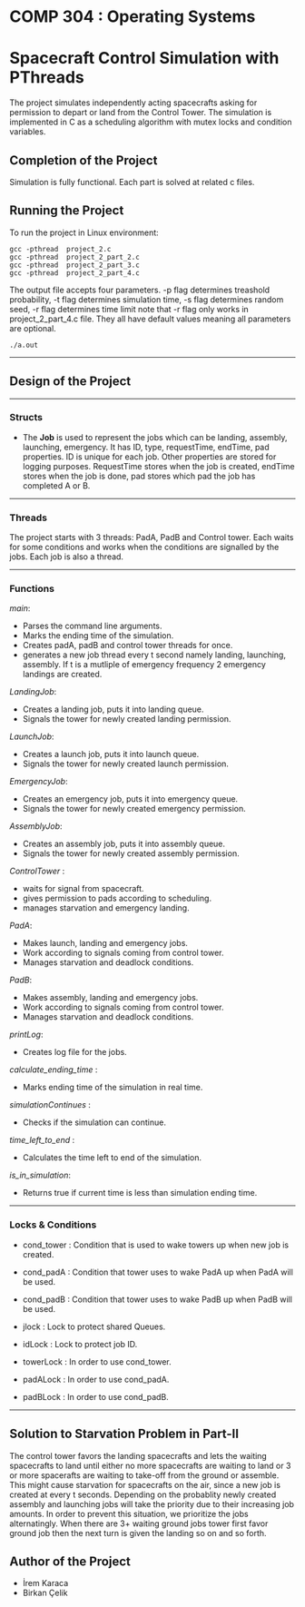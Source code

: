 # COMP 304 : Operating Systems
# Spacecraft Control Simulation with PThreads

The project simulates independently acting spacecrafts asking for permission to depart or land from the Control Tower. The simulation is implemented in C as a scheduling algorithm with mutex locks and condition variables.

## Completion of the Project

Simulation is fully functional. Each part is solved at related c files.

## Running the Project

To run the project in Linux environment: 

```
gcc -pthread  project_2.c
gcc -pthread  project_2_part_2.c
gcc -pthread  project_2_part_3.c
gcc -pthread  project_2_part_4.c
```

The output file accepts four parameters. -p flag determines treashold probability, -t flag determines simulation time, -s flag determines random seed, -r flag determines time limit note that -r flag only works in project_2_part_4.c file. They all have default values meaning all parameters are optional. 

```
./a.out 
```
---
## Design of the Project
---
### Structs
* The **Job** is used to represent the jobs which can be landing, assembly, launching, emergency. It has ID, type, requestTime, endTime, pad properties. ID is unique for each job. Other properties are stored for logging purposes. RequestTime stores when the job is created, endTime stores when the job is done, pad stores which pad the job has completed A or B. 
---
### Threads

The project starts with 3 threads: PadA, PadB and Control tower. Each waits for some conditions and works when the conditions are signalled by the jobs. Each job is also a thread. 

---

### Functions
_main_:
* Parses the command line arguments.
* Marks the ending time of the simulation.
* Creates padA, padB and control tower threads for once.
* generates a new job thread every t second namely landing, launching, assembly. If t is a mutliple of emergency frequency 2 emergency landings are created. 

_LandingJob_:
* Creates a landing job, puts it into landing queue.
* Signals the tower for newly created landing permission.

_LaunchJob_:
* Creates a launch job, puts it into launch queue.
* Signals the tower for newly created launch permission.

_EmergencyJob_:
* Creates an emergency job, puts it into emergency queue.
* Signals the tower for newly created emergency permission.

_AssemblyJob_:
* Creates an assembly job, puts it into assembly queue.
* Signals the tower for newly created assembly permission.

_ControlTower_ :
* waits for signal from spacecraft.
* gives permission to pads according to scheduling.
* manages starvation and emergency landing.

_PadA_: 
* Makes launch, landing and emergency jobs.
* Work according to signals coming from control tower. 
* Manages starvation and deadlock conditions. 

_PadB_:
* Makes assembly, landing and emergency jobs.
* Work according to signals coming from control tower. 
* Manages starvation and deadlock conditions. 

_printLog_:
* Creates log file for the jobs. 

_calculate_ending_time_ :
* Marks ending time of the simulation in real time.  

_simulationContinues_ :
* Checks if the simulation can continue.

_time_left_to_end_ :
* Calculates the time left to end of the simulation.

_is_in_simulation_:
* Returns true if current time is less than simulation ending time. 

---

### Locks & Conditions
* cond_tower : Condition that is used to wake towers up when new job is created. 
* cond_padA : Condition that tower uses to wake PadA up when PadA will be used. 
* cond_padB :  Condition that tower uses to wake PadB up when PadB will be used.

* jlock : Lock to protect shared Queues.
* idLock : Lock to protect job ID.
* towerLock : In order to use cond_tower.
* padALock : In order to use cond_padA.
* padBLock : In order to use cond_padB.

---

## Solution to Starvation Problem in Part-II

The control tower favors the landing spacecrafts and lets the waiting spacecrafts to land until either no more spacecrafts are waiting to land or 3 or more spacerafts are waiting to take-off from the ground or assemble. This might cause starvation for spacecrafts on the air, since a new job is created at every t seconds. Depending on the probablity newly created assembly and launching jobs will take the priority due to their increasing job amounts. In order to prevent this situation, we prioritize the jobs alternatingly. When there are 3+ waiting ground jobs tower first favor ground job then the next turn is given the landing so on and so forth.   

## Author of the Project

* İrem Karaca  
* Birkan Çelik
